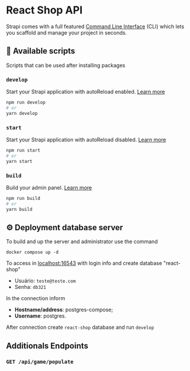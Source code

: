 # React Shop API

Strapi comes with a full featured [Command Line Interface](https://docs.strapi.io/developer-docs/latest/developer-resources/cli/CLI.html) (CLI) which lets you scaffold and manage your project in seconds.

## 📝 Available scripts

Scripts that can be used after installing packages

### `develop`

Start your Strapi application with autoReload enabled. [Learn more](https://docs.strapi.io/developer-docs/latest/developer-resources/cli/CLI.html#strapi-develop)

```bash
npm run develop
# or
yarn develop
```

### `start`

Start your Strapi application with autoReload disabled. [Learn more](https://docs.strapi.io/developer-docs/latest/developer-resources/cli/CLI.html#strapi-start)

```bash
npm run start
# or
yarn start
```

### `build`

Build your admin panel. [Learn more](https://docs.strapi.io/developer-docs/latest/developer-resources/cli/CLI.html#strapi-build)

```bash
npm run build
# or
yarn build
```

## ⚙️ Deployment database server

To build and up the server and administrator use the command

```base
docker compose up -d
```

To access in [localhost:16543](http://localhost:16543/) with login info and create database "react-shop"

- Usuário: `teste@teste.com`
- Senha: `db321`

In the connection inform

- **Hostname/address**: postgres-compose;
- **Username**: postgres.

After connection create `react-shop` database and run `develop`

## Additionals Endpoints

### `GET /api/game/populate`
